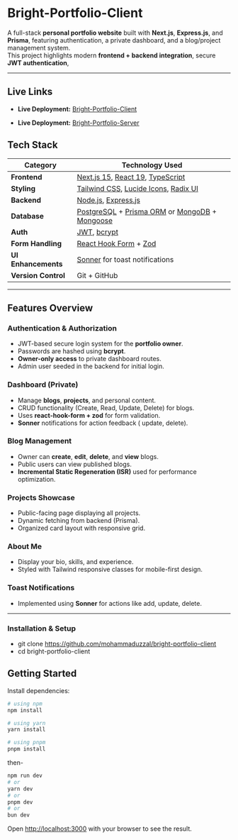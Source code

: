 # Bright-Portfolio-Client

A full-stack **personal portfolio website** built with **Next.js**, **Express.js**, and **Prisma**, featuring authentication, a private dashboard, and a blog/project management system.  
This project highlights modern **frontend + backend integration**, secure **JWT authentication**,


---
##  Live Links

- **Live Deployment:** [Bright-Portfolio-Client]()
  
  
- **Live Deployment:** [Bright-Portfolio-Server](https://bright-portfolio-server.vercel.app/)

##  Tech Stack

| Category | Technology Used |
|-----------|-----------------|
| **Frontend** | [Next.js 15](https://nextjs.org/), [React 19](https://react.dev/), [TypeScript](https://www.typescriptlang.org/) |
| **Styling** | [Tailwind CSS](https://tailwindcss.com/), [Lucide Icons](https://lucide.dev/), [Radix UI](https://www.radix-ui.com/) |
| **Backend** | [Node.js](https://nodejs.org/), [Express.js](https://expressjs.com/) |
| **Database** | [PostgreSQL](https://www.postgresql.org/) + [Prisma ORM](https://www.prisma.io/) or [MongoDB](https://www.mongodb.com/) + [Mongoose](https://mongoosejs.com/) |
| **Auth** | [JWT](https://jwt.io/), [bcrypt](https://www.npmjs.com/package/bcrypt) |
| **Form Handling** | [React Hook Form](https://react-hook-form.com/) + [Zod](https://zod.dev/) |
| **UI Enhancements** | [Sonner](https://sonner.emilkowal.ski/) for toast notifications |
| **Version Control** | Git + GitHub |

---

##  Features Overview

###  Authentication & Authorization
- JWT-based secure login system for the **portfolio owner**.
- Passwords are hashed using **bcrypt**.
- **Owner-only access** to private dashboard routes.
- Admin user seeded in the backend for initial login.

###  Dashboard (Private)
- Manage **blogs**, **projects**, and personal content.
- CRUD functionality (Create, Read, Update, Delete) for blogs.
- Uses **react-hook-form + zod** for form validation.
- **Sonner** notifications for action feedback ( update, delete).

###  Blog Management
- Owner can **create**, **edit**, **delete**, and **view** blogs.
- Public users can view published blogs.
- **Incremental Static Regeneration (ISR)** used for performance optimization.


###  Projects Showcase
- Public-facing page displaying all projects.
- Dynamic fetching from backend (Prisma).
- Organized card layout with responsive grid.

###  About Me
- Display your bio, skills, and experience.
- Styled with Tailwind responsive classes for mobile-first design.

###  Toast Notifications
- Implemented using **Sonner** for actions like add, update, delete.

---

###  Installation & Setup
- git clone https://github.com/mohammaduzzal/bright-portfolio-client
- cd bright-portfolio-client


## Getting Started
Install dependencies:

```bash
# using npm
npm install

# using yarn
yarn install

# using pnpm
pnpm install
```
then-

```bash
npm run dev
# or
yarn dev
# or
pnpm dev
# or
bun dev
```

Open [http://localhost:3000](http://localhost:3000) with your browser to see the result.




